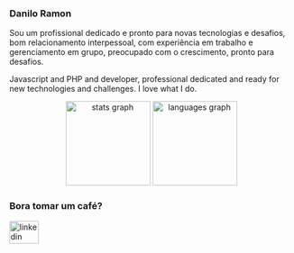 <h3>Danilo Ramon</h3>

<p>Sou um profissional dedicado e pronto para novas tecnologias e desafios, bom relacionamento interpessoal, com experiência em trabalho e gerenciamento em grupo, preocupado com o crescimento, pronto para desafios.</p>

<p>Javascript and PHP and developer, professional dedicated and ready for new technologies and challenges. 
I love what I do.</p>

<div align="center">
  <img src="https://github-readme-stats.vercel.app/api?hide_title=false&hide_rank=false&show_icons=true&include_all_commits=true&count_private=true&disable_animations=false&theme=dracula&locale=en&hide_border=false&username=daniloras" height="150" alt="stats graph"  />
  <img src="https://github-readme-stats.vercel.app/api/top-langs?locale=en&hide_title=false&layout=compact&card_width=320&langs_count=5&theme=dracula&hide_border=false&username=daniloras" height="150" alt="languages graph"  />
</div>

### Bora tomar um café?

<div align="left">
  <a href="https://linkedin.com/in/danilo-ramon" target="_blank">
    <img src="https://raw.githubusercontent.com/maurodesouza/profile-readme-generator/master/src/assets/icons/social/linkedin/default.svg" width="52" height="40" alt="linkedin logo"  />
  </a> 
</div>
